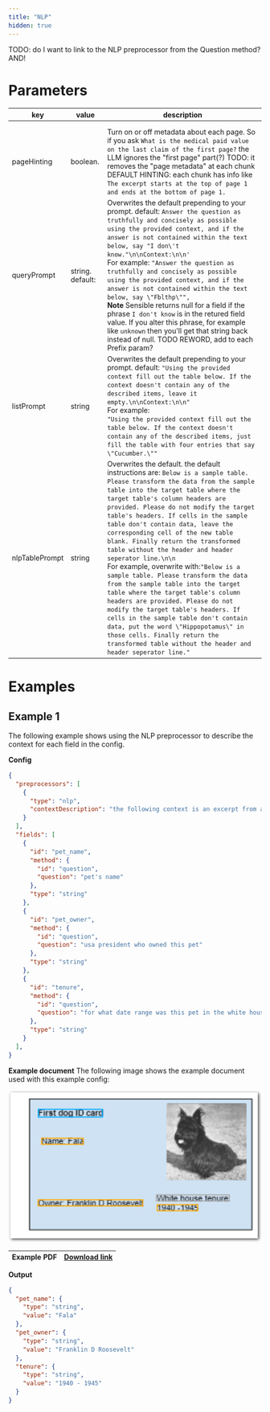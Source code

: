 ```yaml
---
title: "NLP"
hidden: true
---
```


TODO: do I want to link to the NLP preprocessor from the Question method? AND! 

Parameters
====

| key            | value            | description                                                  |
| -------------- | ---------------- | ------------------------------------------------------------ |
|                |                  |                                                              |
|                |                  |                                                              |
| pageHinting    | boolean.         | Turn on or off metadata about each page. So if you ask `What is the medical paid value on the last claim of the first page?` the LLM ignores the "first page" part(?) TODO: it removes the "page metadata" at each chunk<br/> DEFAULT HINTING: each chunk has info like `The excerpt starts at the top of page 1 and ends at the bottom of page 1.` |
| queryPrompt    | string. default: | Overwrites the default prepending to your prompt. default: `Answer the question as truthfully and concisely as possible using the provided context, and if the answer is not contained within the text below, say "I don\'t know."\n\nContext:\n\n'`<br/> For example:  `"Answer the question as truthfully and concisely as possible using the provided context, and if the answer is not contained within the text below, say \"Fblthp\"",`<br/>**Note** Sensible returns null for a field if the phrase `I don't know` is in the retured field value. If you alter this phrase, for example like `unknown` then you'll get that string back instead of null. TODO REWORD, add to each Prefix param? |
| listPrompt     | string           | Overwrites the default prepending to your prompt. default: `"Using the provided context fill out the table below. If the context doesn't contain any of the described items, leave it empty.\n\nContext:\n\n"` <br/>For example:<br/>`"Using the provided context fill out the table below. If the context doesn't contain any of the described items, just fill the table with four entries that say \"Cucumber.\""` |
| nlpTablePrompt | string           | Overwrites the default. the default instructions are: `Below is a sample table. Please transform the data from the sample table into the target table where the target table's column headers are provided. Please do not modify the target table's headers. If cells in the sample table don't contain data, leave the corresponding cell of the new table blank. Finally return the transformed table without the header and header seperator line.\n\n`<br/> For example, overwrite with:`"Below is a sample table. Please transform the data from the sample table into the target table where the target table's column headers are provided. Please do not modify the target table's headers. If cells in the sample table don't contain data, put the word \"Hippopotamus\" in those cells. Finally return the transformed table without the header and header seperator line."` |


Examples
====

Example 1
---

The following example shows using the NLP preprocessor to describe the context for each field in the config.

**Config**

```json
{
  "preprocessors": [
    {
      "type": "nlp",
      "contextDescription": "the following context is an excerpt from an ID card for a presidential pet."
    }
  ],
  "fields": [
    {
      "id": "pet_name",
      "method": {
        "id": "question",
        "question": "pet's name"
      },
      "type": "string"
    },
    {
      "id": "pet_owner",
      "method": {
        "id": "question",
        "question": "usa president who owned this pet"
      },
      "type": "string"
    },
    {
      "id": "tenure",
      "method": {
        "id": "question",
        "question": "for what date range was this pet in the white house"
      },
      "type": "string"
    }
  ],
}
```

**Example document**
The following image shows the example document used with this example config:

![Click to enlarge](https://raw.githubusercontent.com/sensible-hq/sensible-docs/main/readme-sync/assets/v0/images/final/nlp.png)

| Example PDF | [Download link](https://raw.githubusercontent.com/sensible-hq/sensible-docs/main/readme-sync/assets/v0/pdfs/nlp.pdf) |
| ----------- | ------------------------------------------------------------ |

**Output**

```json
{
  "pet_name": {
    "type": "string",
    "value": "Fala"
  },
  "pet_owner": {
    "type": "string",
    "value": "Franklin D Roosevelt"
  },
  "tenure": {
    "type": "string",
    "value": "1940 - 1945"
  }
}
```




